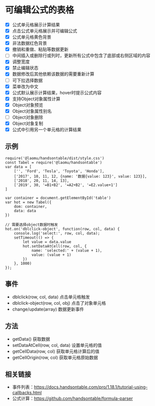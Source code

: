 # 可编辑公式的表格
* [x] 公式单元格展示计算结果
* [x] 点击公式单元格展示并可编辑公式
* [x] 公式单元格黄色背景
* [x] 非法数据红色背景
* [x] 撤销和重做、粘贴等数据更新
* [ ] 中间插入或删除行或列时，更新所有公式中包含了底部或右侧区域的内容
* [x] 调整宽度
* [x] 禁止编辑状态
* [x] 数据修改后其他依赖该数据的需要重新计算
* [ ] 可下拉选择数据
* [x] 菜单改为中文
* [x] 公式默认展示计算结果，hover时提示公式内容
* [x] 支持Object对象属性计算
* [x] Object对象预览
* [x] Object对象属性别名
* [ ] Object对象删除
* [x] Object对象复制
* [x] 公式中引用另一个单元格的计算结果

## 示例
```
require('@laomu/handsontable/dist/style.css')
const Tabel = require('@laomu/handsontable')
var data = [
    ['', 'Ford', 'Tesla', 'Toyota', 'Honda'],
    ['2017', 10, 11, 12, {name: '数据{value: 123}', value: 123}],
    ['2018', 20, 11, 14, 13],
    ['2019', 30, '=B1+B2', '=A2+B2', '=E2.value+1']
]

var container = document.getElementById('table')
var hot = new Tabel({
    dom: container,
    data: data
})

// 需要选择object数据时触发
hot.on('dblclick-object', function(row, col, data) {
    console.log('select:', row, col, data);
    setTimeout(() => {
        let value = data.value
        hot.setDataAtCell(row, col, {
            name: 'selected:' + (value + 1),
            value: (value + 1)
        })
    }, 1000)
});
```

## 事件
* dblclick(row, col, data) 点击单元格触发
* dblclick-object(row, col, obj) 点击了对象单元格
* change/update(array) 数据更新事件

## 方法
* getData() 获取数据
* setDataAtCell(row, col, data) 设置单元格的值
* getCellData(row, col) 获取单元格计算后的值
* getCellOrigin(row, col) 获取单元格原始数据

## 相关链接
* 事件列表：https://docs.handsontable.com/pro/1.18.1/tutorial-using-callbacks.html
* 公式计算：https://github.com/handsontable/formula-parser